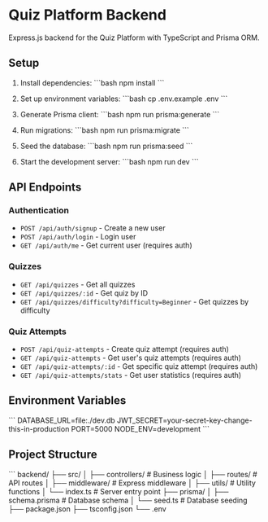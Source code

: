 # Quiz Platform Backend

Express.js backend for the Quiz Platform with TypeScript and Prisma ORM.

## Setup

1. Install dependencies:
\`\`\`bash
npm install
\`\`\`

2. Set up environment variables:
\`\`\`bash
cp .env.example .env
\`\`\`

3. Generate Prisma client:
\`\`\`bash
npm run prisma:generate
\`\`\`

4. Run migrations:
\`\`\`bash
npm run prisma:migrate
\`\`\`

5. Seed the database:
\`\`\`bash
npm run prisma:seed
\`\`\`

6. Start the development server:
\`\`\`bash
npm run dev
\`\`\`

## API Endpoints

### Authentication
- `POST /api/auth/signup` - Create a new user
- `POST /api/auth/login` - Login user
- `GET /api/auth/me` - Get current user (requires auth)

### Quizzes
- `GET /api/quizzes` - Get all quizzes
- `GET /api/quizzes/:id` - Get quiz by ID
- `GET /api/quizzes/difficulty?difficulty=Beginner` - Get quizzes by difficulty

### Quiz Attempts
- `POST /api/quiz-attempts` - Create quiz attempt (requires auth)
- `GET /api/quiz-attempts` - Get user's quiz attempts (requires auth)
- `GET /api/quiz-attempts/:id` - Get specific quiz attempt (requires auth)
- `GET /api/quiz-attempts/stats` - Get user statistics (requires auth)

## Environment Variables

\`\`\`
DATABASE_URL=file:./dev.db
JWT_SECRET=your-secret-key-change-this-in-production
PORT=5000
NODE_ENV=development
\`\`\`

## Project Structure

\`\`\`
backend/
├── src/
│   ├── controllers/     # Business logic
│   ├── routes/         # API routes
│   ├── middleware/     # Express middleware
│   ├── utils/          # Utility functions
│   └── index.ts        # Server entry point
├── prisma/
│   ├── schema.prisma   # Database schema
│   └── seed.ts         # Database seeding
├── package.json
├── tsconfig.json
└── .env
